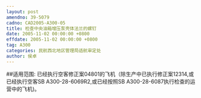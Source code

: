 ```yaml
---
layout: post
amendno: 39-5079
cadno: CAD2005-A300-05
title: 检查中央油箱增压泵壳体法兰的螺钉
date: 2005-11-02 00:00:00 +0800
effdate: 2005-11-02 00:00:00 +0800
tag: A300
categories: 民航西北地区管理局适航审定处
author: 侯卓
---
```


##适用范围:
已经执行空客修正案04801的飞机（除生产中已执行修正案12314,或已经执行空客SB A300-28-6069R2,或已经按照SB A300-28-6087执行检查的运营中的飞机)。

